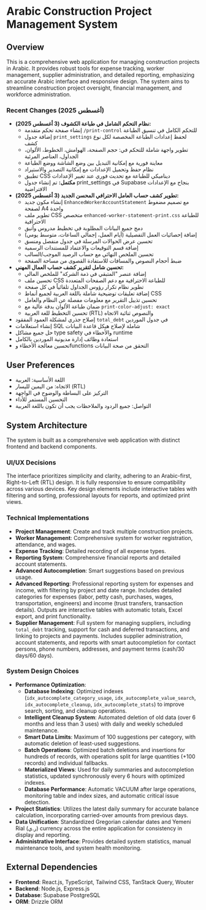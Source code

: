# Arabic Construction Project Management System

## Overview
This is a comprehensive web application for managing construction projects in Arabic. It provides robust tools for expense tracking, worker management, supplier administration, and detailed reporting, emphasizing an accurate Arabic interface and responsive design. The system aims to streamline construction project oversight, financial management, and workforce administration.

### Recent Changes (أغسطس 2025)
- **نظام التحكم الشامل في طباعة الكشوف (3 أغسطس 2025):**
  - إنشاء صفحة تحكم متقدمة `/print-control` للتحكم الكامل في تنسيق الطباعة
  - إضافة جدول `print_settings` لحفظ إعدادات الطباعة المخصصة لكل نوع كشف
  - تطوير واجهة شاملة للتحكم في: حجم الصفحة، الهوامش، الخطوط، الألوان، الجداول، العناصر المرئية
  - معاينة فورية مع إمكانية التبديل بين وضع الشاشة ووضع الطباعة
  - نظام حفظ وتحميل الإعدادات مع إمكانية التصدير والاستيراد
  - تطبيق CSS ديناميكي للطباعة مع تحديث فوري عند تغيير الإعدادات
  - **مكتمل:** تم إنشاء جدول print_settings في Supabase بنجاح مع الإعدادات الافتراضية
- **تطوير كشف حساب العامل الاحترافي المحسن الجديد (3 أغسطس 2025):**
  - إنشاء مكون جديد `EnhancedWorkerAccountStatement` مع تصميم مضغوط لصفحة A4 واحدة
  - تطوير ملف CSS متخصص `enhanced-worker-statement-print.css` للطباعة الاحترافية
  - دمج جميع البيانات المطلوبة في تخطيط مدروس وأنيق
  - إضافة إحصائيات العمل التفصيلية (أيام العمل، إجمالي الساعات، متوسط يومي)
  - تحسين عرض الحوالات المرسلة في جدول منفصل ومنسق
  - إضافة قسم التوقيعات والاعتماد للمستندات الرسمية
  - تحسين الملخص النهائي مع حساب الرصيد الموجب/السالب
  - ضبط أحجام النصوص والمسافات للاستفادة القصوى من مساحة الصفحة
- **تحسين شامل لتقرير كشف حساب العمال المهني:**
  - إضافة عنصر "المتبقي في ذمة الشركة" للملخص المالي
  - تحسين ملف CSS للطباعة الاحترافية مع دعم الصفحات المتعددة
  - تطوير نظام تكرار رؤوس الجداول تلقائياً في كل صفحة
  - إضافة تعليقات توضيحية شاملة باللغة العربية لجميع أنماط CSS
  - تحسين تذييل التقرير مع معلومات مفصلة عن النظام والعامل
  - ضمان طباعة الألوان بدقة عالية مع `print-color-adjust: exact`
  - تحسين التخطيط للغة العربية (RTL) والنصوص ثنائية الاتجاه
- إصلاح جذري لمشكلة العمود المفقود `total_debt` في جدول الموردين
- إنشاء استعلامات SQL شاملة لإصلاح هيكل قاعدة البيانات
- حل جميع مشاكل type safety والأخطاء في runtime
- استعادة وظائف إدارة مديونية الموردين بالكامل
- تحسين معالجة الأخطاء وfunctions التحقق من صحة البيانات

## User Preferences
- اللغة الأساسية: العربية
- الاتجاه: من اليمين لليسار (RTL)
- التركيز على البساطة والوضوح في الواجهة
- التحسين المستمر للأداء
- التواصل: جميع الردود والملاحظات يجب أن تكون باللغة العربية

## System Architecture
The system is built as a comprehensive web application with distinct frontend and backend components.

### UI/UX Decisions
The interface prioritizes simplicity and clarity, adhering to an Arabic-first, Right-to-Left (RTL) design. It is fully responsive to ensure compatibility across various devices. Key design elements include interactive tables with filtering and sorting, professional layouts for reports, and optimized print views.

### Technical Implementations
- **Project Management**: Create and track multiple construction projects.
- **Worker Management**: Comprehensive system for worker registration, attendance, and wages.
- **Expense Tracking**: Detailed recording of all expense types.
- **Reporting System**: Comprehensive financial reports and detailed account statements.
- **Advanced Autocompletion**: Smart suggestions based on previous usage.
- **Advanced Reporting**: Professional reporting system for expenses and income, with filtering by project and date range. Includes detailed categories for expenses (labor, petty cash, purchases, wages, transportation, engineers) and income (trust transfers, transaction details). Outputs are interactive tables with automatic totals, Excel export, and print functionality.
- **Supplier Management**: Full system for managing suppliers, including `total_debt` tracking, support for cash and deferred transactions, and linking to projects and payments. Includes supplier administration, account statements, and reports with smart autocompletion for contact persons, phone numbers, addresses, and payment terms (cash/30 days/60 days).

### System Design Choices
- **Performance Optimization**:
    - **Database Indexing**: Optimized indexes (`idx_autocomplete_category_usage`, `idx_autocomplete_value_search`, `idx_autocomplete_cleanup`, `idx_autocomplete_stats`) to improve search, sorting, and cleanup operations.
    - **Intelligent Cleanup System**: Automated deletion of old data (over 6 months and less than 3 uses) with daily and weekly scheduled maintenance.
    - **Smart Data Limits**: Maximum of 100 suggestions per category, with automatic deletion of least-used suggestions.
    - **Batch Operations**: Optimized batch deletions and insertions for hundreds of records, with operations split for large quantities (+100 records) and individual fallbacks.
    - **Materialized Views**: Used for daily summaries and autocompletion statistics, updated synchronously every 6 hours with optimized indexes.
    - **Database Performance**: Automatic VACUUM after large operations, monitoring table and index sizes, and automatic critical issue detection.
- **Project Statistics**: Utilizes the latest daily summary for accurate balance calculation, incorporating carried-over amounts from previous days.
- **Data Unification**: Standardized Gregorian calendar dates and Yemeni Rial (ر.ي) currency across the entire application for consistency in display and reporting.
- **Administrative Interface**: Provides detailed system statistics, manual maintenance tools, and system health monitoring.

## External Dependencies
- **Frontend**: React.js, TypeScript, Tailwind CSS, TanStack Query, Wouter
- **Backend**: Node.js, Express.js
- **Database**: Supabase PostgreSQL
- **ORM**: Drizzle ORM